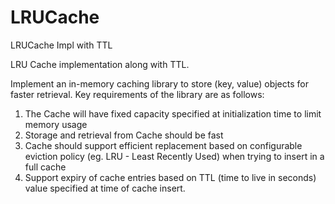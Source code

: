 # LRUCache
LRUCache Impl with TTL

LRU Cache implementation along with TTL.

Implement an in-memory caching library to store (key, value) objects for faster retrieval. Key requirements of the library are as follows:
1. The Cache will have fixed capacity specified at initialization time to limit memory usage
2. Storage and retrieval from Cache should be fast
3. Cache should support efficient replacement based on configurable eviction policy (eg. LRU -
Least Recently Used) when trying to insert in a full cache
4. Support expiry of cache entries based on TTL (time to live in seconds) value specified at time of
cache insert.
